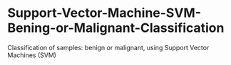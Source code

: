 # Support-Vector-Machine-SVM-Bening-or-Malignant-Classification
Classification of samples: benign or malignant, using Support Vector Machines (SVM) 
